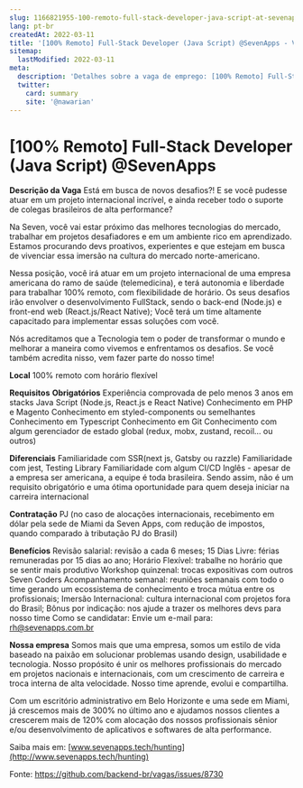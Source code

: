 ```yaml
---
slug: 1166821955-100-remoto-full-stack-developer-java-script-at-sevenapps
lang: pt-br
createdAt: 2022-03-11
title: '[100% Remoto] Full-Stack Developer (Java Script) @SevenApps - Vaga de Emprego'
sitemap:
  lastModified: 2022-03-11
meta:
  description: 'Detalhes sobre a vaga de emprego: [100% Remoto] Full-Stack Developer (Java Script) @SevenApps'
  twitter:
    card: summary
    site: '@nawarian'
---
```


# [100% Remoto] Full-Stack Developer (Java Script) @SevenApps

**Descrição da Vaga**
Está em busca de novos desafios?! E se você pudesse atuar em um projeto internacional incrível, e ainda receber todo o suporte de colegas brasileiros de alta performance?

Na Seven, você vai estar próximo das melhores tecnologias do mercado, trabalhar em projetos desafiadores e em um ambiente rico em aprendizado. Estamos procurando devs proativos, experientes e que estejam em busca de vivenciar essa imersão na cultura do mercado norte-americano.

Nessa posição, você irá atuar em um projeto internacional de uma empresa americana do ramo de saúde (telemedicina), e terá autonomia e liberdade para trabalhar 100% remoto, com flexibilidade de horário. Os seus desafios irão envolver o desenvolvimento FullStack, sendo o back-end (Node.js) e front-end web (React.js/React Native); Você terá um time altamente capacitado para implementar essas soluções com você.

Nós acreditamos que a Tecnologia tem o poder de transformar o mundo e melhorar a maneira como vivemos e enfrentamos os desafios. Se você também acredita nisso, vem fazer parte do nosso time!

**Local**
100% remoto com horário flexível

**Requisitos**
**Obrigatórios**
Experiência comprovada de pelo menos 3 anos em stacks Java Script (Node.js, React.js e React Native)
Conhecimento em PHP e Magento
Conhecimento em styled-components ou semelhantes
Conhecimento em Typescript
Conhecimento em Git
Conhecimento com algum gerenciador de estado global (redux, mobx, zustand, recoil… ou outros)

**Diferenciais**
Familiaridade com SSR(next js, Gatsby ou razzle)
Familiaridade com jest, Testing Library
Familiaridade com algum CI/CD
Inglês - apesar de a empresa ser americana, a equipe é toda brasileira. Sendo assim, não é um requisito obrigatório e uma ótima oportunidade para quem deseja iniciar na carreira internacional

**Contratação**
PJ (no caso de alocações internacionais, recebimento em dólar pela sede de Miami da Seven Apps, com redução de impostos, quando comparado à tributação PJ do Brasil)

**Benefícios**
Revisão salarial: revisão a cada 6 meses;
15 Dias Livre: férias remuneradas por 15 dias ao ano;
Horário Flexível: trabalhe no horário que se sentir mais produtivo
Workshop quinzenal: trocas expositivas com outros Seven Coders
Acompanhamento semanal: reuniões semanais com todo o time gerando um ecossistema de conhecimento e troca mútua entre os profissionais;
Imersão Internacional: cultura internacional com projetos fora do Brasil;
Bônus por indicação: nos ajude a trazer os melhores devs para nosso time
Como se candidatar:
Envie um e-mail para: [rh@sevenapps.com.br](mailto:rh@sevenapps.com.br)

**Nossa empresa**
Somos mais que uma empresa, somos um estilo de vida baseado na paixão em solucionar problemas usando design, usabilidade e tecnologia. Nosso propósito é unir os melhores profissionais do mercado em projetos nacionais e internacionais, com um crescimento de carreira e troca interna de alta velocidade. Nosso time aprende, evolui e compartilha.

Com um escritório administrativo em Belo Horizonte e uma sede em Miami, já crescemos mais de 300% no último ano e ajudamos nossos clientes a crescerem mais de 120% com alocação dos nossos profissionais sênior e/ou desenvolvimento de aplicativos e softwares de alta performance.

Saiba mais em: [www.sevenapps.tech/hunting](http://www.sevenapps.tech/hunting)

Fonte: https://github.com/backend-br/vagas/issues/8730